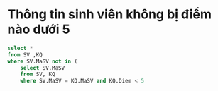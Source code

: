 # Thông tin sinh viên không bị điểm nào dưới 5
```sql
select * 
from SV ,KQ
where SV.MaSV not in (
	select SV.MaSV 
	from SV, KQ
	where SV.MaSV = KQ.MaSV and KQ.Diem < 5
```